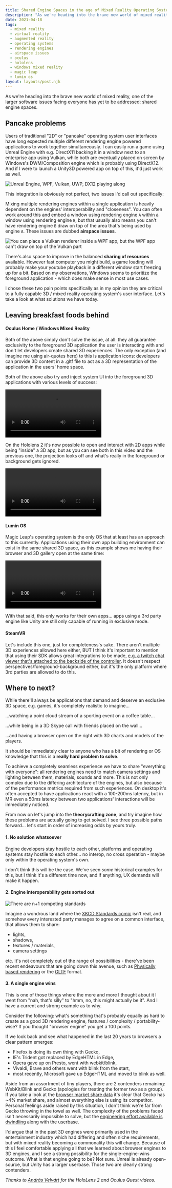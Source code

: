 ```yaml
---
title: Shared Engine Spaces in the age of Mixed Reality Operating Systems
description: "As we're heading into the brave new world of mixed reality, one of the larger software issues facing everyone has yet to be addressed: shared engine spaces."
date: 2021-04-18
tags:
  - mixed reality
  - virtual reality
  - augmented reality
  - operating systems
  - rendering engines
  - airspace issues
  - oculus
  - hololens
  - windows mixed reality
  - magic leap
  - lumin os
layout: layouts/post.njk
---
```

As we're heading into the brave new world of mixed reality, one of the larger software issues facing everyone has yet to be addressed: shared engine spaces.

## Pancake problems

Users of traditional "2D" or "pancake" operating system user interfaces have long expected multiple different rendering engine powered applications to work together simultaneously. I can easily run a game using Unreal Engine with e.g. DirectX11 backing it in a window next to an enterprise app using Vulkan, while both are eventually placed on screen by Windows's DWM/Composition engine which is probably using DirectX12. And if I were to launch a Unity3D powered app on top of this, it'd just work as well.

![Unreal Engine, WPF, Vulkan, UWP, DX12 playing along](/img/mrosengine/desktop.png)

This integration is obviously not perfect, two issues I'd call out specifically:

Mixing multiple rendering engines within a single application is heavily dependent on the engines' interoperability and "closeness". You can often work around this and embed a window using rendering engine `A` within a window using rendering engine `B`, but that usually also means you can't have rendering engine `B` draw on top of the area that's being used by engine `A`. These issues are dubbed **airspace issues**.

![You can place a Vulkan renderer inside a WPF app, but the WPF app can't draw on top of the Vulkan part](/img/mrosengine/airspace.png)

There's also space to improve in the balanced **sharing of resources** available. However fast computer you might build, a game loading will probably make your youtube playback in a different window start freezing up for a bit. Based on my observations, Windows seems to prioritize the foreground application - which does make sense in most use cases.

I chose these two pain points specifically as in my opinion they are critical to a fully capable 3D / mixed reality operating system's user interface. Let's take a look at what solutions we have today.

## Leaving breakfast foods behind

#### Oculus Home / Windows Mixed Reality

Both of the above simply don't solve the issue, at all: they all guarantee exclusivity to the foreground 3D application the user is interacting with and don't let developers create shared 3D experiences. The only exception (and imagine me using air-quotes here) to this is application icons: developers can provide 3D content in a .gltf file to act as a 3D representation of the application in the users' home space.

Both of the above also try and inject system UI into the foreground 3D applications with various levels of success:

![Quest System UI in an app](/img/mrosengine/quest.mp4)

On the Hololens 2 it's now possible to open and interact with 2D apps while being "inside" a 3D app, but as you can see both in this video and the previous one, the projection looks off and what's really in the foreground or background gets ignored.

![HoloLens 2D app overlay in a 3D app](/img/mrosengine/winmr.mp4)

#### Lumin OS

Magic Leap's operating system is the only OS that at least has an approach to this currently. Applications using their own app building environment can exist in the same shared 3D space, as this example shows me having their browser and 3D gallery open at the same time:

![Lumin OS multiple 3D apps](/img/mrosengine/magicleap.mp4)

With that said, this only works for their own apps… apps using a 3rd party engine like Unity are still only capable of running in exclusive mode.

#### SteamVR

Let's include this one, just for completeness's sake. There aren't multiple 3D experiences allowed here either, BUT I think it's important to mention that using their SDK allows great integrations to be made, [e.g. a twitch chat viewer that's attached to the backside of the controller](https://store.steampowered.com/app/586210/OVRdrop/). It doesn't respect perspectives/foreground-background either, but it's the only platform where 3rd parties are allowed to do this.

## Where to next?

While there'll always be applications that demand and deserve an exclusive 3D space, e.g. games, it's completely realistic to imagine...

...watching a point cloud stream of a sporting event on a coffee table...

...while being in a 3D Skype call with friends placed on the wall...

...and having a browser open on the right with 3D charts and models of the players.

It should be immediately clear to anyone who has a bit of rendering or OS knowledge that this is a **really hard problem to solve**.

To achieve a completely seamless experience we have to share "everything with everyone": all rendering engines need to match camera settings and lighting between them, materials, sounds and more. This is not only complex due to the differing architecture of the engines, but also because of the performance metrics required from such experiences. On desktop it's often accepted to have applications react with a 100-200ms latency, but in MR even a 50ms latency between two applications' interactions will be immediately noticed.

From now on let's jump into the **theorycrafting zone**, and try imagine how these problems are actually going to get solved. I see three possible paths forward... let's start in order of increasing odds by yours truly.

#### 1. No solution whatsoever

Engine developers stay hostile to each other, platforms and operating systems stay hostile to each other... no interop, no cross operation - maybe only within the operating system's own.

I don't think this will be the case. We've seen _some_ historical examples for this, but I think it's a different time now, and if anything, UX demands will make it happen.

#### 2. Engine interoperability gets sorted out

![There are n+1 competing standards](https://imgs.xkcd.com/comics/standards.png)

Imagine a wondrous land where the [XKCD Standards comic](https://xkcd.com/927/) isn't real, and somehow every interested party manages to agree on a common interface, that allows them to share:

- lights,
- shadows,
- textures / materials,
- camera settings

etc. It's not completely out of the range of possibilities - there've been recent endeavours that are going down this avenue, such as [Physically based rendering](https://en.wikipedia.org/wiki/Physically_based_rendering) or the [GLTF](https://www.khronos.org/gltf/) format.

#### 3. A single engine wins

This is one of those things where the more and more I thought about it I went from "nah, that's silly" to "hmm, no, this might actually be it". And I have a current and strong example as to why.

Consider the following: what's something that's probably equally as hard to create as a good 3D rendering engine, features / complexity / portability-wise? If you thought "browser engine" you get a 100 points.

If we look back and see what happened in the last 20 years to browsers a clear pattern emerges:
- Firefox is doing its own thing with Gecko,
- IE's Trident got replaced by EdgeHTML in Edge,
- Opera gave up on Presto, went with webkit/blink,
- Vivaldi, Brave and others went with blink from the start,
- most recently, Microsoft gave up EdgeHTML and moved to blink as well.

Aside from an assortment of tiny players, there are 2 contenders remaining: WebKit/Blink and Gecko (apologies for treating the former two as a group). If you take a look at the [browser market share data](https://gs.statcounter.com/browser-market-share) it's clear that Gecko has ~4% market share, and almost everything else is using its competitor. Personal feelings aside raised by this situation, I don't think we're far from Gecko throwing in the towel as well. The complexity of the problems faced isn't necessarily impossible to solve, but the [engineering effort available is dwindling](https://arstechnica.com/information-technology/2020/08/firefox-maker-mozilla-lays-off-250-workers-says-covid-19-lowered-revenue/)  along with the userbase.

I'd argue that in the past 3D engines were primarily used in the entertainment industry which had differing and often niche requirements, but with mixed reality becoming a commonality this will change. Because of this I feel comfortable applying all that we learned about browser engines to 3D engines, and I see a strong possibility for the single-engine-wins outcome. What is that engine going to be? Not sure. Unreal is already open-source, but Unity has a larger userbase. Those two are clearly strong contenders.

_Thanks to [András Velvárt](https://twitter.com/vbandi) for the HoloLens 2 and Oculus Quest videos._
